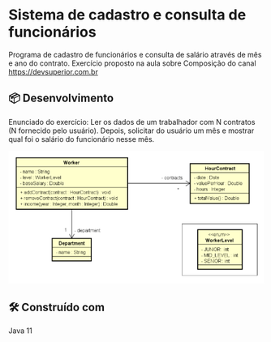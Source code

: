 # Sistema de cadastro e consulta de funcionários

Programa de cadastro de funcionários e consulta de salário através de mês e ano do contrato.
Exercício proposto na aula sobre Composição do canal <https://devsuperior.com.br>

## 📦 Desenvolvimento
Enunciado do exercício: Ler os dados de um trabalhador com N contratos (N fornecido pelo usuário). Depois, solicitar
do usuário um mês e mostrar qual foi o salário do funcionário nesse mês.

![diagrama de classes](uml-comp.png)

## 🛠️ Construído com
Java 11
